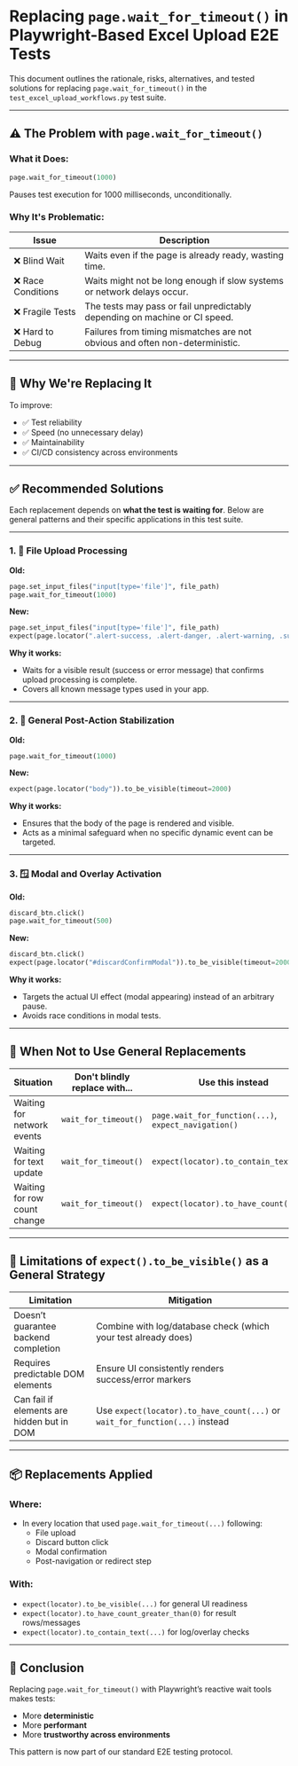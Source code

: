 # Replacing `page.wait_for_timeout()` in Playwright-Based Excel Upload E2E Tests

This document outlines the rationale, risks, alternatives, and tested solutions for replacing `page.wait_for_timeout()` in the `test_excel_upload_workflows.py` test suite.

---

## ⚠️ The Problem with `page.wait_for_timeout()`

### What it Does:
```python
page.wait_for_timeout(1000)
```
Pauses test execution for 1000 milliseconds, unconditionally.

### Why It's Problematic:
| Issue | Description |
|-------|-------------|
| ❌ Blind Wait | Waits even if the page is already ready, wasting time. |
| ❌ Race Conditions | Waits might not be long enough if slow systems or network delays occur. |
| ❌ Fragile Tests | The tests may pass or fail unpredictably depending on machine or CI speed. |
| ❌ Hard to Debug | Failures from timing mismatches are not obvious and often non-deterministic. |

---

## 🎯 Why We're Replacing It

To improve:
- ✅ Test reliability
- ✅ Speed (no unnecessary delay)
- ✅ Maintainability
- ✅ CI/CD consistency across environments

---

## ✅ Recommended Solutions

Each replacement depends on **what the test is waiting for**. Below are general patterns and their specific applications in this test suite.

---

### 1. 🔄 File Upload Processing

**Old:**
```python
page.set_input_files("input[type='file']", file_path)
page.wait_for_timeout(1000)
```

**New:**
```python
page.set_input_files("input[type='file']", file_path)
expect(page.locator(".alert-success, .alert-danger, .alert-warning, .success-message, .error-message")).to_have_count_greater_than(0, timeout=10000)
```

**Why it works:**
- Waits for a visible result (success or error message) that confirms upload processing is complete.
- Covers all known message types used in your app.

---

### 2. 🧭 General Post-Action Stabilization

**Old:**
```python
page.wait_for_timeout(1000)
```

**New:**
```python
expect(page.locator("body")).to_be_visible(timeout=2000)
```

**Why it works:**
- Ensures that the body of the page is rendered and visible.
- Acts as a minimal safeguard when no specific dynamic event can be targeted.

---

### 3. 🪟 Modal and Overlay Activation

**Old:**
```python
discard_btn.click()
page.wait_for_timeout(500)
```

**New:**
```python
discard_btn.click()
expect(page.locator("#discardConfirmModal")).to_be_visible(timeout=2000)
```

**Why it works:**
- Targets the actual UI effect (modal appearing) instead of an arbitrary pause.
- Avoids race conditions in modal tests.

---

## 🔄 When Not to Use General Replacements

| Situation | Don't blindly replace with... | Use this instead |
|----------|------------------------------|------------------|
| Waiting for network events | `wait_for_timeout()` | `page.wait_for_function(...)`, `expect_navigation()` |
| Waiting for text update | `wait_for_timeout()` | `expect(locator).to_contain_text(...)` |
| Waiting for row count change | `wait_for_timeout()` | `expect(locator).to_have_count(...)` |

---

## 🧪 Limitations of `expect().to_be_visible()` as a General Strategy

| Limitation | Mitigation |
|-----------|------------|
| Doesn’t guarantee backend completion | Combine with log/database check (which your test already does) |
| Requires predictable DOM elements | Ensure UI consistently renders success/error markers |
| Can fail if elements are hidden but in DOM | Use `expect(locator).to_have_count(...)` or `wait_for_function(...)` instead |

---

## 📦 Replacements Applied

### Where:
- In every location that used `page.wait_for_timeout(...)` following:
  - File upload
  - Discard button click
  - Modal confirmation
  - Post-navigation or redirect step

### With:
- `expect(locator).to_be_visible(...)` for general UI readiness
- `expect(locator).to_have_count_greater_than(0)` for result rows/messages
- `expect(locator).to_contain_text(...)` for log/overlay checks

---

## 🔁 Conclusion

Replacing `page.wait_for_timeout()` with Playwright’s reactive wait tools makes tests:
- More **deterministic**
- More **performant**
- More **trustworthy across environments**

This pattern is now part of our standard E2E testing protocol.

